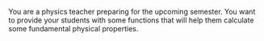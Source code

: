 You are a physics teacher preparing for the upcoming semester. You want to provide your students with some functions that will help them calculate some fundamental physical properties.